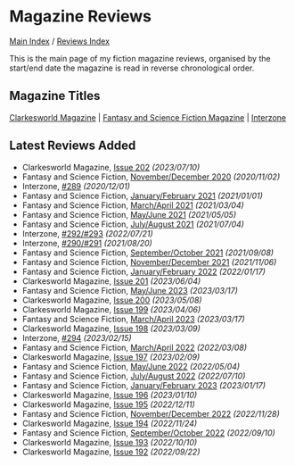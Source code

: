 # Magazine Reviews

[Main Index](../../README.md) / [Reviews Index](../README.md)

This is the main page of my fiction magazine reviews, organised by the start/end date the magazine is read in reverse chronological order.

## Magazine Titles

[Clarkesworld Magazine](Clarkesworld/README.md) | [Fantasy and Science Fiction Magazine](FantasyAndScienceFiction/README.md) | [Interzone](Interzone/README.md)

## Latest Reviews Added
- Clarkesworld Magazine, [Issue 202](Clarkesworld/20230710-Clarkesworld202.md) *(2023/07/10)*
- Fantasy and Science Fiction, [November/December 2020](FantasyAndScienceFiction/20201102-FSF202011.md) *(2020/11/02)*
- Interzone, [#289](Interzone/20201201-Interzone289.md) *(2020/12/01)*
- Fantasy and Science Fiction, [January/February 2021](FantasyAndScienceFiction/20210101-FSF202101.md) *(2021/01/01)*
- Fantasy and Science Fiction, [March/April 2021](FantasyAndScienceFiction/20210304-FSF202103.md) *(2021/03/04)*
- Fantasy and Science Fiction, [May/June 2021](FantasyAndScienceFiction/20210505-FSF202105.md) *(2021/05/05)*
- Fantasy and Science Fiction, [July/August 2021](FantasyAndScienceFiction/20210704-FSF202107.md) *(2021/07/04)*
- Interzone, [#292/#293](Interzone/20220721-Interzone292_293.md) *(2022/07/21)*
- Interzone, [#290/#291](Interzone/20210820-Interzone290_291.md) *(2021/08/20)*
- Fantasy and Science Fiction, [September/October 2021](FantasyAndScienceFiction/20210908-FSF202109.md) *(2021/09/08)*
- Fantasy and Science Fiction, [November/December 2021](FantasyAndScienceFiction/20211106-FSF202111.md) *(2021/11/06)*
- Fantasy and Science Fiction, [January/February 2022](FantasyAndScienceFiction/20220117-FSF202201.md) *(2022/01/17)*
- Clarkesworld Magazine, [Issue 201](Clarkesworld/20230604-Clarkesworld201.md) *(2023/06/04)*
- Fantasy and Science Fiction, [May/June 2023](FantasyAndScienceFiction/20230514-FSF202305.md) *(2023/03/17)*
- Clarkesworld Magazine, [Issue 200](Clarkesworld/20230508-Clarkesworld200.md) *(2023/05/08)*
- Clarkesworld Magazine, [Issue 199](Clarkesworld/20230406-Clarkesworld199.md) *(2023/04/06)*
- Fantasy and Science Fiction, [March/April 2023](FantasyAndScienceFiction/20230317-FSF202303.md) *(2023/03/17)*
- Clarkesworld Magazine, [Issue 198](Clarkesworld/20230309-Clarkesworld198.md) *(2023/03/09)*
- Interzone, [#294](Interzone/20230215-Interzone294.md) *(2023/02/15)*
- Fantasy and Science Fiction, [March/April 2022](FantasyAndScienceFiction/20220308-FSF202203.md) *(2022/03/08)*
- Clarkesworld Magazine, [Issue 197](Clarkesworld/20230209-Clarkesworld197.md) *(2023/02/09)*
- Fantasy and Science Fiction, [May/June 2022](FantasyAndScienceFiction/20220504-FSF202205.md) *(2022/05/04)*
- Fantasy and Science Fiction, [July/August 2022](FantasyAndScienceFiction/20220710-FSF202207.md) *(2022/07/10)*
- Fantasy and Science Fiction, [January/February 2023](FantasyAndScienceFiction/20230117-FSF202301.md) *(2023/01/17)*
- Clarkesworld Magazine, [Issue 196](Clarkesworld/20230110-Clarkesworld196.md) *(2023/01/10)*
- Clarkesworld Magazine, [Issue 195](Clarkesworld/20221211-Clarkesworld195.md) *(2022/12/11)*
- Fantasy and Science Fiction, [November/December 2022](FantasyAndScienceFiction/20221128-FSF202211.md) *(2022/11/28)*
- Clarkesworld Magazine, [Issue 194](Clarkesworld/20221124-Clarkesworld194.md) *(2022/11/24)*
- Fantasy and Science Fiction, [September/October 2022](FantasyAndScienceFiction/20220910-FSF202209.md) *(2022/09/10)*
- Clarkesworld Magazine, [Issue 193](Clarkesworld/20221010-Clarkesworld193.md) *(2022/10/10)*
- Clarkesworld Magazine, [Issue 192](Clarkesworld/20220922-Clarkesworld192.md) *(2022/09/22)*
